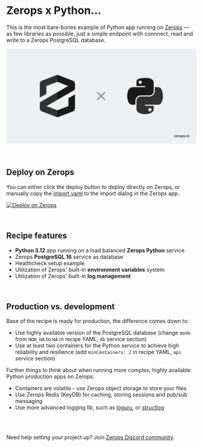 # Zerops x Python...
This is the most bare-bones example of Python app running on [Zerops](https://zerops.io) — as few libraries as possible, just a simple endpoint with connnect, read and write to a Zerops PostgreSQL database.

![python](https://github.com/zeropsio/recipe-shared-assets/blob/main/covers/svg/cover-python.svg)

<br />

## Deploy on Zerops
You can either click the deploy button to deploy directly on Zerops, or manually copy the [import yaml](https://github.com/zeropsio/recipe-python/blob/main/zerops-project-import.yml) to the import dialog in the Zerops app.

[![Deploy on Zerops](https://github.com/zeropsio/recipe-shared-assets/blob/main/deploy-button/green/deploy-button.svg)](https://app.zerops.io/recipe/python)

<br/>

## Recipe features
- **Python 3.12** app running on a load balanced **Zerops Python** service
- Zerops **PostgreSQL 16** service as database
- Healthcheck setup example
- Utilization of Zerops' built-in **environment variables** system
- Utilization of Zerops' built-in **log management**

<br/>

## Production vs. development

Base of the recipe is ready for production, the difference comes down to:

- Use highly available version of the PostgreSQL database (change `mode` from `NON_HA` to `HA` in recipe YAML, `db` service section)
- Use at least two containers for the Python service to achieve high reliability and resilience (add `minContainers: 2` in recipe YAML, `api` service section)

Further things to think about when running more complex, highly available Python production apps on Zerops:

- Containers are volatile - use Zerops object storage to store your files
- Use Zerops Redis (KeyDB) for caching, storing sessions and pub/sub messaging
- Use more advanced logging lib, such as [loguru](https://github.com/Delgan/loguru), or [structlog](https://github.com/hynek/structlog)

<br/>
<br/>

Need help setting your project up? Join [Zerops Discord community](https://discord.com/invite/WDvCZ54).
